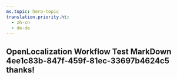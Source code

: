 ```yaml
---
ms.topic: hero-topic
translation.priority.ht: 
  - zh-cn
  - de-de
---
```

## OpenLocalization Workflow Test MarkDown 4ee1c83b-847f-459f-81ec-33697b4624c5 thanks!
